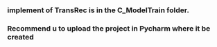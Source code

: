 ### implement of TransRec is in the C_ModelTrain folder.
### Recommend u to upload the project in Pycharm where it be created

